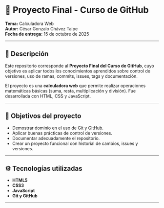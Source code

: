# 🧮 Proyecto Final - Curso de GitHub  
**Tema:** Calculadora Web  
**Autor:** César Gonzalo Chávez Taipe  
**Fecha de entrega:** 15 de octubre de 2025  

---

## 📘 Descripción
Este repositorio corresponde al **Proyecto Final del Curso de GitHub**, cuyo objetivo es aplicar todos los conocimientos aprendidos sobre control de versiones, uso de ramas, commits, issues, tags y documentación.

El proyecto es una **calculadora web** que permite realizar operaciones matemáticas básicas (suma, resta, multiplicación y división). Fue desarrollada con HTML, CSS y JavaScript.

---

## 🎯 Objetivos del proyecto
- Demostrar dominio en el uso de Git y GitHub.  
- Aplicar buenas prácticas de control de versiones.  
- Documentar adecuadamente el repositorio.  
- Crear un proyecto funcional con historial de cambios, issues y versiones.

---

## ⚙️ Tecnologías utilizadas
- **HTML5**
- **CSS3**
- **JavaScript**
- **Git y GitHub**

---


